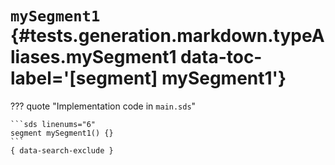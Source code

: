 [//]: # (DO NOT EDIT THIS FILE DIRECTLY. Instead, edit the corresponding stub file and execute `npm run docs:api`.)

# <code class="doc-symbol doc-symbol-segment"></code> `mySegment1` {#tests.generation.markdown.typeAliases.mySegment1 data-toc-label='[segment] mySegment1'}

??? quote "Implementation code in `main.sds`"

    ```sds linenums="6"
    segment mySegment1() {}
    ```
    { data-search-exclude }
